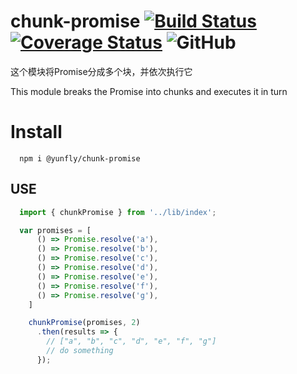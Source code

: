 # chunk-promise [![Build Status](https://travis-ci.org/Yunfly/chunk-promise.svg?branch=master)](https://travis-ci.org/Yunfly/chunk-promise) [![Coverage Status](https://coveralls.io/repos/github/Yunfly/chunk-promise/badge.svg?branch=master)](https://coveralls.io/github/Yunfly/chunk-promise?branch=master) ![GitHub](https://img.shields.io/github/license/yunfly/chunk-promise)
这个模块将Promise分成多个块，并依次执行它

This module breaks the Promise into chunks and executes it in turn

# Install
```shell
  npm i @yunfly/chunk-promise
```

## USE 
```javascript
  import { chunkPromise } from '../lib/index';

  var promises = [
      () => Promise.resolve('a'),
      () => Promise.resolve('b'),
      () => Promise.resolve('c'),
      () => Promise.resolve('d'),
      () => Promise.resolve('e'),
      () => Promise.resolve('f'),
      () => Promise.resolve('g'),
    ]

    chunkPromise(promises, 2)
      .then(results => {
        // ["a", "b", "c", "d", "e", "f", "g"]
        // do something
      });
```
